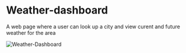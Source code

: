 # Weather-dashboard

A web page where a user can look up a city and view curent and future weather for the area

![Weather-Dashboard](https://user-images.githubusercontent.com/75219917/147415156-83ce5863-de2e-4c9d-b2f2-2e813b0da22a.png)
